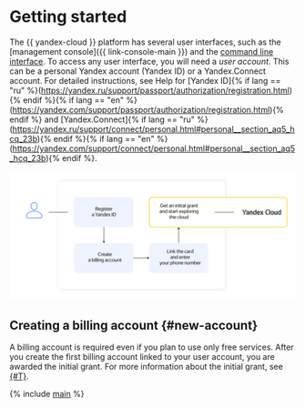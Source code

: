 # Getting started

The {{ yandex-cloud }} platform has several user interfaces, such as the [management console]({{ link-console-main }}) and the [command line interface](../../cli/). To access any user interface, you will need a _user account_. This can be a personal Yandex account (Yandex ID) or a Yandex.Connect account. For detailed instructions, see Help for [Yandex ID]{% if lang == "ru" %}(https://yandex.ru/support/passport/authorization/registration.html){% endif %}{% if lang == "en" %}(https://yandex.com/support/passport/authorization/registration.html){% endif %} and [Yandex.Connect]{% if lang == "ru" %}(https://yandex.ru/support/connect/personal.html#personal__section_aq5_hcq_23b){% endif %}{% if lang == "en" %}(https://yandex.com/support/connect/personal.html#personal__section_aq5_hcq_23b){% endif %}.

![quickstart](../../_assets/overview/quickstart.svg)

## Creating a billing account {#new-account}

A billing account is required even if you plan to use only free services. After you create the first billing account linked to your user account, you are awarded the initial grant. For more information about the initial grant, see [{#T}](../../billing/concepts/bonus-account.md).

{% include [main](../../_includes/billing/registration-main.md) %}